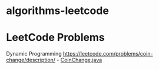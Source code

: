 # algorithms-leetcode
LeetCode Problems
=================

Dynamic Programming
https://leetcode.com/problems/coin-change/description/ - [CoinChange.java](./src/main/java/algorithms/leetcode/dynamicprogramming/CoinChange.java)
